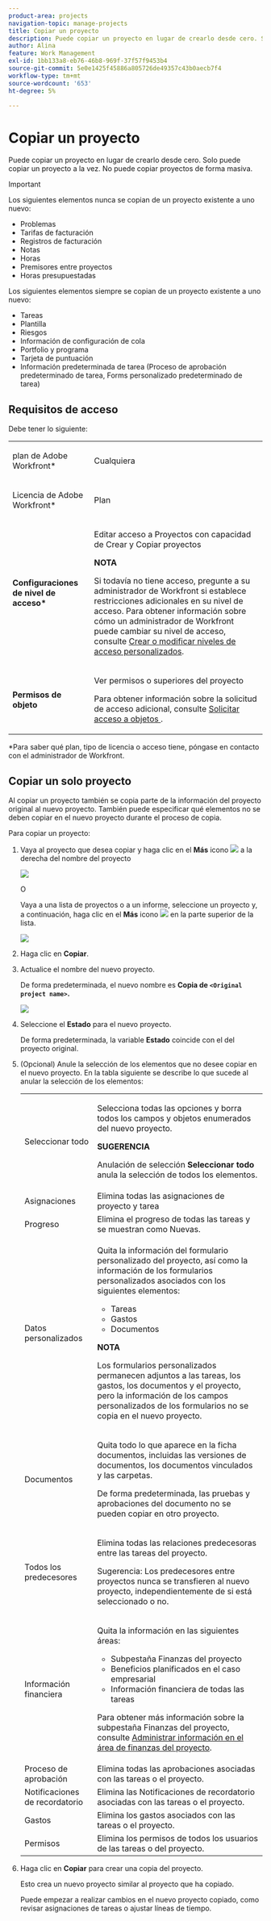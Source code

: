 ```yaml
---
product-area: projects
navigation-topic: manage-projects
title: Copiar un proyecto
description: Puede copiar un proyecto en lugar de crearlo desde cero. Solo puede copiar un proyecto a la vez. No puede copiar proyectos de forma masiva.
author: Alina
feature: Work Management
exl-id: 1bb133a8-eb76-46b8-969f-37f57f9453b4
source-git-commit: 5e0e1425f45886a805726de49357c43b0aecb7f4
workflow-type: tm+mt
source-wordcount: '653'
ht-degree: 5%

---
```


# Copiar un proyecto

<!--some areas are drafted for the 23.2 release story-->

<!--
<(LINKED TO THE PRODUCT IN THE COPY PROJECT BOX)</p>
-->

Puede copiar un proyecto en lugar de crearlo desde cero. Solo puede copiar un proyecto a la vez. No puede copiar proyectos de forma masiva.

>[!IMPORTANT]
>
>Los siguientes elementos nunca se copian de un proyecto existente a uno nuevo:
>
>* Problemas
>* Tarifas de facturación
>* Registros de facturación
>* Notas
>* Horas
>* Premisores entre proyectos
>* Horas presupuestadas <!-- drafted for release 23.2: take this out and move it to the one below IF there is no UI component for the story that allows you to check/uncheck this information as you copy the project. If there is a UI component, take this out of here and just add it to the new screen shot below. -->
>
>Los siguientes elementos siempre se copian de un proyecto existente a uno nuevo:
>
>* Tareas
>* Plantilla
>* Riesgos
>* Información de configuración de cola
>* Portfolio y programa
>* Tarjeta de puntuación
>* Información predeterminada de tarea (Proceso de aprobación predeterminado de tarea, Forms personalizado predeterminado de tarea)
>


## Requisitos de acceso

<!-- drafted for P&P:
<table style="table-layout:auto"> 
 <col> 
 <col> 
 <tbody> 
  <tr> 
   <td> <p>Adobe Workfront plan*</p> </td> 
   <td>Any</td> 
  </tr> 
  <tr> 
   <td> <p>Adobe Workfront license*</p> </td> 
   <td> <p>Current license: Standard </p> 
   Or
   <p>Legacy license: Plan </p>
   </td> 
  </tr> 
  <tr data-mc-conditions=""> 
   <td><strong>Access level configurations*</strong> </td> 
   <td> <p>Edit access to Projects with ability to Create <span>and Copy</span> projects</p> <p><b>NOTE</b>
   
   If you still don't have access, ask your Workfront administrator if they set additional restrictions in your access level. For information on how a Workfront administrator can change your access level, see <a href="../../../administration-and-setup/add-users/configure-and-grant-access/create-modify-access-levels.md" class="MCXref xref">Create or modify custom access levels</a>.</p> </td> 
  </tr> 
  <tr data-mc-conditions=""> 
   <td> <p><strong>Object permissions</strong> </p> </td> 
   <td> <p>View permissions or higher to the project</p> <p>For information on requesting additional access, see <a href="../../../workfront-basics/grant-and-request-access-to-objects/request-access.md" class="MCXref xref">Request access to objects </a>.</p> </td> 
  </tr> 
 </tbody> 
</table>
-->
Debe tener lo siguiente:

<table style="table-layout:auto"> 
 <col> 
 <col> 
 <tbody> 
  <tr> 
   <td> <p>plan de Adobe Workfront*</p> </td> 
   <td>Cualquiera</td> 
  </tr> 
  <tr> 
   <td> <p>Licencia de Adobe Workfront*</p> </td> 
   <td> <p>Plan </p> </td> 
  </tr> 
  <tr data-mc-conditions=""> 
   <td><strong>Configuraciones de nivel de acceso*</strong> </td> 
   <td> <p>Editar acceso a Proyectos con capacidad de Crear <span>y Copiar</span> proyectos</p> <p><b>NOTA</b>

Si todavía no tiene acceso, pregunte a su administrador de Workfront si establece restricciones adicionales en su nivel de acceso. Para obtener información sobre cómo un administrador de Workfront puede cambiar su nivel de acceso, consulte <a href="../../../administration-and-setup/add-users/configure-and-grant-access/create-modify-access-levels.md" class="MCXref xref">Crear o modificar niveles de acceso personalizados</a>.</p> </td>
</tr> 
  <tr data-mc-conditions=""> 
   <td> <p><strong>Permisos de objeto</strong> </p> </td> 
   <td> <p>Ver permisos o superiores del proyecto</p> <p>Para obtener información sobre la solicitud de acceso adicional, consulte <a href="../../../workfront-basics/grant-and-request-access-to-objects/request-access.md" class="MCXref xref">Solicitar acceso a objetos </a>.</p> </td> 
  </tr> 
 </tbody> 
</table>

&#42;Para saber qué plan, tipo de licencia o acceso tiene, póngase en contacto con el administrador de Workfront.

## Copiar un solo proyecto

Al copiar un proyecto también se copia parte de la información del proyecto original al nuevo proyecto. También puede especificar qué elementos no se deben copiar en el nuevo proyecto durante el proceso de copia.

Para copiar un proyecto:

1. Vaya al proyecto que desea copiar y haga clic en el **Más** icono ![](assets/qs-more-menu.png) a la derecha del nombre del proyecto

   ![](assets/project-level-more-drop-down-expanded-nwe-350x516.png)

   O

   Vaya a una lista de proyectos o a un informe, seleccione un proyecto y, a continuación, haga clic en el **Más** icono ![](assets/qs-more-menu.png) en la parte superior de la lista.

   ![](assets/more-menu-expanded-in-a-list-one-project-selected-nwe.png)

1. Haga clic en **Copiar**.

1. Actualice el nombre del nuevo proyecto.

   De forma predeterminada, el nuevo nombre es **Copia de `<Original project name>`.**

   ![](assets/copy-project-box-nwe-350x276.png)

1. Seleccione el **Estado** para el nuevo proyecto.

   De forma predeterminada, la variable **Estado** coincide con el del proyecto original.

1. (Opcional) Anule la selección de los elementos que no desee copiar en el nuevo proyecto. En la tabla siguiente se describe lo que sucede al anular la selección de los elementos:

   <!--drafted for story for the 23.2 release: add another line in the table below for "Budgeted hours" and add this information to that row:
      Removes the hours budgeted in the Resource Planning area of the project's Business Case from the copied project. 
      <b>NOTE</b>
      Hours budgeted using the Scenario Planner are never copied to the new project because the new project is not linked to an initiative in the Scenario Planner. For more information, see <a href="../../../manage-work/projects/define-a-business-case/budget-resources-in-business-case-use-scenario-planner.md">Budget resources in the Business Case using the Scenario Planner</a>
      -->

   <table style="table-layout:auto"> 
    <col> 
    <col> 
    <tbody> 
     <tr> 
      <td role="rowheader">Seleccionar todo</td> 
      <td> <p>Selecciona todas las opciones y borra todos los campos y objetos enumerados del nuevo proyecto.</p> <p><b>SUGERENCIA</b>

   Anulación de selección <strong>Seleccionar todo</strong> anula la selección de todos los elementos. </p> </td>
   </tr> 
     <tr> 
      <td role="rowheader">Asignaciones</td> 
      <td>Elimina todas las asignaciones de proyecto y tarea</td> 
     </tr> 
     <tr> 
      <td role="rowheader">Progreso</td> 
      <td>Elimina el progreso de todas las tareas y se muestran como Nuevas. </td> 
     </tr> 
     <tr> 
      <td role="rowheader">Datos personalizados</td> 
      <td> <p>Quita la información del formulario personalizado del proyecto, así como la información de los formularios personalizados asociados con los siguientes elementos:</p> 
       <ul> 
        <li>Tareas</li> 
        <li>Gastos</li> 
        <li> Documentos</li> 
       </ul> <p><b>NOTA</b>

   Los formularios personalizados permanecen adjuntos a las tareas, los gastos, los documentos y el proyecto, pero la información de los campos personalizados de los formularios no se copia en el nuevo proyecto. </p> </td>
   </tr> 
     <tr> 
      <td role="rowheader">Documentos</td> 
      <td> <p>Quita todo lo que aparece en la ficha documentos, incluidas las versiones de documentos, los documentos vinculados y las carpetas.</p> <p>De forma predeterminada, las pruebas y aprobaciones del documento no se pueden copiar en otro proyecto. </p> </td> 
     </tr> 
     <tr> 
      <td role="rowheader">Todos los predecesores</td> 
      <td> <p>Elimina todas las relaciones predecesoras entre las tareas del proyecto. </p> <p>Sugerencia: Los predecesores entre proyectos nunca se transfieren al nuevo proyecto, independientemente de si está seleccionado o no. </p> </td> 
     </tr> 
     <tr> 
      <td role="rowheader">Información financiera</td> 
      <td> <p>Quita la información en las siguientes áreas: </p> 
       <ul> 
        <li>Subpestaña Finanzas del proyecto</li> 
        <li> Beneficios planificados en el caso empresarial</li> 
        <li>Información financiera de todas las tareas<br></li> 
       </ul> <p>Para obtener más información sobre la subpestaña Finanzas del proyecto, consulte <a href="../../../manage-work/projects/project-finances/manage-project-finance-area.md" class="MCXref xref">Administrar información en el área de finanzas del proyecto</a>.</p> </td> 
     </tr> 
     <tr> 
      <td role="rowheader">Proceso de aprobación</td> 
      <td>Elimina todas las aprobaciones asociadas con las tareas o el proyecto. </td> 
     </tr> 
     <tr> 
      <td role="rowheader">Notificaciones de recordatorio</td> 
      <td> Elimina las Notificaciones de recordatorio asociadas con las tareas o el proyecto. </td> 
     </tr> 
     <tr> 
      <td role="rowheader">Gastos</td> 
      <td>Elimina los gastos asociados con las tareas o el proyecto. </td> 
     </tr> 
     <tr> 
      <td role="rowheader">Permisos</td> 
      <td> Elimina los permisos de todos los usuarios de las tareas o del proyecto.</td> 
     </tr> 
    </tbody> 
   </table>

1. Haga clic en **Copiar** para crear una copia del proyecto.

   Esto crea un nuevo proyecto similar al proyecto que ha copiado.

   Puede empezar a realizar cambios en el nuevo proyecto copiado, como revisar asignaciones de tareas o ajustar líneas de tiempo.

